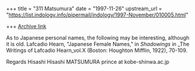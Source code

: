 +++
title = "311 Matsumura"
date = "1997-11-26"
upstream_url = "https://list.indology.info/pipermail/indology/1997-November/010005.html"

+++
[Archive link](https://list.indology.info/pipermail/indology/1997-November/010005.html)

   As to Japanese personal names, the following may be interesting,
although it is old.
Lafcadio Hearn, "Japanese Female Names," in _Shadowings_ in _The Writings
of Lafcadio Hearn_vol.X (Boston: Houghton Mifflin, 1922), 70-109.

Regards  Hisashi
Hisashi MATSUMURA   prince at kobe-shinwa.ac.jp



